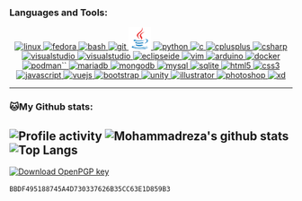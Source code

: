 <h3 align="left">Languages and Tools:</h3>
	<p align="center">
		<a href="https://www.linux.org/" target="_blank" rel="noreferrer"> <img src="https://cdn.simpleicons.org/linux/#FCC624" alt="linux" width="40" height="40"/> </a>
		<a href="https://fedoraproject.org/" target="_blank" rel="noreferrer"> <img src="https://cdn.simpleicons.org/fedora/#51A2DA" alt="fedora" width="40" height="40"/> </a>
		<a href="https://www.gnu.org/software/bash/" target="_blank" rel="noreferrer"> <img src="https://cdn.simpleicons.org/gnubash/#4EAA25" alt="bash" width="40" height="40"/> </a>
		<a href="https://git-scm.com/" target="_blank" rel="noreferrer"> <img src="https://cdn.simpleicons.org/git/#F05032" alt="git" width="40" height="40"/> </a>
  	<a href="https://www.java.com" target="_blank" rel="noreferrer"> <img src="https://raw.githubusercontent.com/devicons/devicon/master/icons/java/java-original.svg" alt="java" width="40" height="40"/> </a>
		<a href="https://www.python.org" target="_blank" rel="noreferrer"> <img src="https://cdn.simpleicons.org/python/#3776AB" alt="python" width="40" height="40"/> </a>
		<a href="https://www.cprogramming.com/" target="_blank" rel="noreferrer"> <img src="https://cdn.simpleicons.org/c/#A8B9CC" alt="c" width="40" height="40"/> </a>
		<a href="https://www.w3schools.com/cpp/" target="_blank" rel="noreferrer"> <img src="https://cdn.simpleicons.org/cplusplus/#00599C" alt="cplusplus" width="40" height="40"/> </a>
		<a href="https://www.w3schools.com/cs/" target="_blank" rel="noreferrer"> <img src="https://cdn.simpleicons.org/Csharp/#512BD4" alt="csharp" width="40" height="40" /> </a>
		<a href="https://visualstudio.microsoft.com/" target="_blank" rel="noreferrer"> <img src="https://cdn.simpleicons.org/visualstudio/#5C2D91" alt="visualstudio" width="40" height="40" /> </a>
		<a href="https://code.visualstudio.com/" target="_blank" rel="noreferrer"> <img src="https://cdn.simpleicons.org/visualstudiocode/#007ACC" alt="visualstudio" width="40" height="40" /> </a>
		<a href="https://www.eclipse.org/ide/" target="_blank" rel="noreferrer"> <img src="https://cdn.simpleicons.org/eclipseide/#2C2255" alt="eclipseide" width="40" height="40" /> </a>
		<a href="https://www.vim.org/" target="_blank" rel="noreferrer"> <img src="https://cdn.simpleicons.org/vim/#019733" alt="vim" width="40" height="40" /> </a>
		<a href="https://www.arduino.cc/" target="_blank" rel="noreferrer"> <img src="https://cdn.simpleicons.org/arduino/#00878F" alt="arduino" width="40" height="40"/> </a>
	  <a href="https://www.docker.com/" target="_blank" rel="noreferrer"> <img src="https://cdn.simpleicons.org/docker/#2496ED" alt="docker" width="40" height="40"/> </a>
		<a href="https://www.podman.io/" target="_blank" rel="noreferrer"> <img src="https://cdn.simpleicons.org/podman/#892CA0" alt="podman``" width="40" height="40"/> </a>
		<a href="https://mariadb.org/" target="_blank" rel="noreferrer"> <img src="https://cdn.simpleicons.org/mariadb/#003545" alt="mariadb" width="40" height="40"/> </a>
		<a href="https://www.mongodb.com/" target="_blank" rel="noreferrer"> <img src="https://cdn.simpleicons.org/mongodb/#47A248" alt="mongodb" width="40" height="40"/> </a>
		<a href="https://www.mysql.com/" target="_blank" rel="noreferrer"> <img src="https://cdn.simpleicons.org/mysql/#4479A1" alt="mysql" width="40" height="40"/> </a>
		<a href="https://www.sqlite.org/index.html" target="_blank" rel="noreferrer"> <img src="https://cdn.simpleicons.org/sqlite/#003B57" alt="sqlite" width="40" height="40"/> </a>
		<a href="https://www.w3.org/html/" target="_blank" rel="noreferrer"> <img src="https://cdn.simpleicons.org/html5/#E34F26" alt="html5" width="40" height="40"/> </a>
		<a href="https://www.w3schools.com/css/" target="_blank" rel="noreferrer"> <img src="https://cdn.simpleicons.org/css3/#1572B6" alt="css3" width="40" height="40"/> </a>
		<a href="https://developer.mozilla.org/en-US/docs/Web/JavaScript" target="_blank" rel="noreferrer"> <img src="https://cdn.simpleicons.org/javascript/#F7DF1E" alt="javascript" width="40" height="40"/> </a>
		<a href="https://vuejs.org/" target="_blank" rel="noreferrer"> <img src="https://cdn.simpleicons.org/vuedotjs/#4FC08D" alt="vuejs" width="40" height="40"/> </a>
		<a href="https://getbootstrap.com" target="_blank" rel="noreferrer"> <img src="https://cdn.simpleicons.org/bootstrap/#7952B3" alt="bootstrap" width="40" height="40"/> </a>
		<a href="https://unity.com/" target="_blank" rel="noreferrer"> <img src="https://cdn.simpleicons.org/unity/#000000" alt="unity" width="40" height="40"/> </a>
		<a href="https://www.adobe.com/in/products/illustrator.html" target="_blank" rel="noreferrer"> <img src="https://cdn.simpleicons.org/adobeillustrator/#FF9A00" alt="illustrator" width="40" height="40"/> </a>
		<a href="https://www.photoshop.com/en" target="_blank" rel="noreferrer"> <img src="https://cdn.simpleicons.org/adobephotoshop/#31A8FF" alt="photoshop" width="40" height="40"/> </a>
	  <a href="https://www.adobe.com/products/xd.html" target="_blank" rel="noreferrer"> <img src="https://cdn.simpleicons.org/adobexd/#FF61F6" alt="xd" width="40" height="40"/> </a>
	</p>

---
### 🐱My Github stats:
![Profile activity](https://github-profile-summary-cards.vercel.app/api/cards/profile-details?username=man2dev&theme=ayu-mirage&hide_border=true)
![Mohammadreza's github stats](https://github-readme-stats.vercel.app/api?username=man2dev&show_icons=true&locale=en&theme=ayu-mirage&hide_border=true)
![Top Langs](https://github-readme-stats.vercel.app/api/top-langs?username=man2dev&show_icons=true&locale=en&layout=compact&theme=ayu-mirage&hide_border=true)
---
[![Download OpenPGP key](https://custom-icon-badges.demolab.com/badge/Download_OpenPGP_Key-1F2430.svg?logo=shield-lock&logoColor=D2B270)](https://keys.openpgp.org/vks/v1/by-fingerprint/BBDF495188745A4D730337626B35CC63E1D859B3)
````
BBDF495188745A4D730337626B35CC63E1D859B3
````
